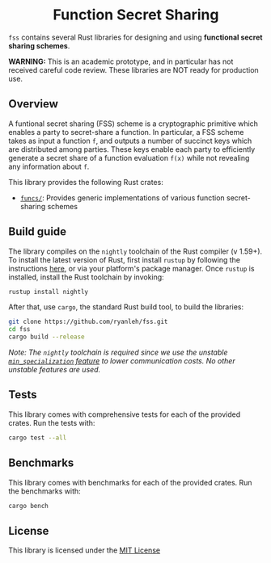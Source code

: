 <h1 align="center">Function Secret Sharing</h1>

`fss` contains several Rust libraries for designing and using **functional secret sharing schemes**. 

**WARNING:** This is an academic prototype, and in particular has not received careful code review. These libraries are NOT ready for production use.

## Overview

A funtional secret sharing (FSS) scheme is a cryptographic primitive which enables a party to secret-share a function. In particular, a FSS scheme takes as input a function `f`, and outputs a number of succinct keys which are distributed among parties. These keys enable each party to efficiently generate a secret share of a function evaluation `f(x)` while not revealing any information about `f`.

This library provides the following Rust crates:

* [`funcs/`](funcs): Provides generic implementations of various function secret-sharing schemes

## Build guide

The library compiles on the `nightly` toolchain of the Rust compiler (v 1.59+). To install the latest version of Rust, first install `rustup` by following the instructions [here](https://rustup.rs/), or via your platform's package manager. Once `rustup` is installed, install the Rust toolchain by invoking:

```bash
rustup install nightly
```

After that, use `cargo`, the standard Rust build tool, to build the libraries:

```bash
git clone https://github.com/ryanleh/fss.git
cd fss
cargo build --release
```

_Note: The `nightly` toolchain is required since we use the unstable [`min_specialization` feature](https://github.com/rust-lang/rfcs/pull/1210) to lower communication costs. No other unstable features are used._


## Tests

This library comes with comprehensive tests for each of the provided crates. Run the tests with:

```bash
cargo test --all
```

## Benchmarks

This library comes with benchmarks for each of the provided crates. Run the benchmarks with:

```bash
cargo bench
```

## License

This library is licensed under the [MIT License](LICENSE-MIT)
